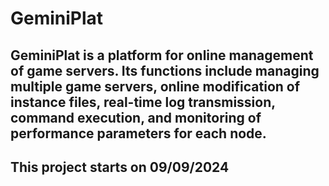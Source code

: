 # GeminiPlat

## GeminiPlat is a platform for online management of game servers. Its functions include managing multiple game servers, online modification of instance files, real-time log transmission, command execution, and monitoring of performance parameters for each node.

## This project starts on 09/09/2024